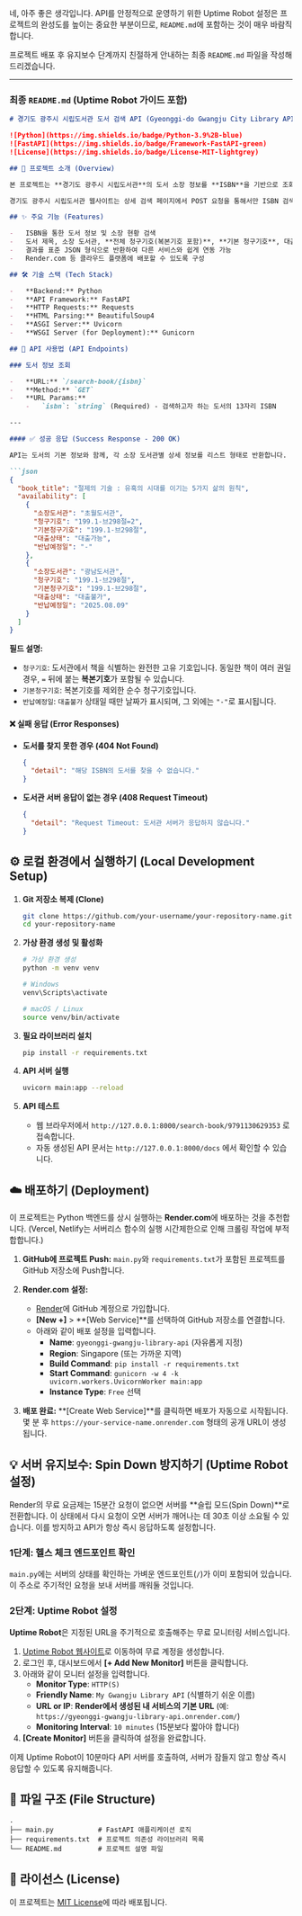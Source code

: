 네, 아주 좋은 생각입니다. API를 안정적으로 운영하기 위한 Uptime Robot 설정은 프로젝트의 완성도를 높이는 중요한 부분이므로, `README.md`에 포함하는 것이 매우 바람직합니다.

프로젝트 배포 후 유지보수 단계까지 친절하게 안내하는 최종 `README.md` 파일을 작성해 드리겠습니다.

---

### 최종 `README.md` (Uptime Robot 가이드 포함)

```markdown
# 경기도 광주시 시립도서관 도서 검색 API (Gyeonggi-do Gwangju City Library API)

![Python](https://img.shields.io/badge/Python-3.9%2B-blue)
![FastAPI](https://img.shields.io/badge/Framework-FastAPI-green)
![License](https://img.shields.io/badge/License-MIT-lightgrey)

## 📖 프로젝트 소개 (Overview)

본 프로젝트는 **경기도 광주시 시립도서관**의 도서 소장 정보를 **ISBN**을 기반으로 조회할 수 있는 비공식 API 서버입니다.

경기도 광주시 시립도서관 웹사이트는 상세 검색 페이지에서 POST 요청을 통해서만 ISBN 검색을 지원합니다. 이 API는 해당 과정을 자동화하여, 간단한 GET 요청만으로 특정 도서의 소장 여부와 상세 정보를 JSON 형태로 쉽게 확인할 수 있도록 개발되었습니다.

## ✨ 주요 기능 (Features)

-   ISBN을 통한 도서 정보 및 소장 현황 검색
-   도서 제목, 소장 도서관, **전체 청구기호(복본기호 포함)**, **기본 청구기호**, 대출 상태, **반납 예정일** 정보 제공
-   결과를 표준 JSON 형식으로 반환하여 다른 서비스와 쉽게 연동 가능
-   Render.com 등 클라우드 플랫폼에 배포할 수 있도록 구성

## 🛠️ 기술 스택 (Tech Stack)

-   **Backend:** Python
-   **API Framework:** FastAPI
-   **HTTP Requests:** Requests
-   **HTML Parsing:** BeautifulSoup4
-   **ASGI Server:** Uvicorn
-   **WSGI Server (for Deployment):** Gunicorn

## 🚀 API 사용법 (API Endpoints)

### 도서 정보 조회

-   **URL:** `/search-book/{isbn}`
-   **Method:** `GET`
-   **URL Params:**
    -   `isbn`: `string` (Required) - 검색하고자 하는 도서의 13자리 ISBN

---

#### ✅ 성공 응답 (Success Response - 200 OK)

API는 도서의 기본 정보와 함께, 각 소장 도서관별 상세 정보를 리스트 형태로 반환합니다.

```json
{
  "book_title": "절제의 기술 : 유혹의 시대를 이기는 5가지 삶의 원칙",
  "availability": [
    {
      "소장도서관": "초월도서관",
      "청구기호": "199.1-브298절=2",
      "기본청구기호": "199.1-브298절",
      "대출상태": "대출가능",
      "반납예정일": "-"
    },
    {
      "소장도서관": "광남도서관",
      "청구기호": "199.1-브298절",
      "기본청구기호": "199.1-브298절",
      "대출상태": "대출불가",
      "반납예정일": "2025.08.09"
    }
  ]
}
```

**필드 설명:**
- `청구기호`: 도서관에서 책을 식별하는 완전한 고유 기호입니다. 동일한 책이 여러 권일 경우, `=` 뒤에 붙는 **복본기호**가 포함될 수 있습니다.
- `기본청구기호`: 복본기호를 제외한 순수 청구기호입니다.
- `반납예정일`: `대출불가` 상태일 때만 날짜가 표시되며, 그 외에는 `"-"`로 표시됩니다.

#### ❌ 실패 응답 (Error Responses)

-   **도서를 찾지 못한 경우 (404 Not Found)**
    ```json
    {
      "detail": "해당 ISBN의 도서를 찾을 수 없습니다."
    }
    ```
-   **도서관 서버 응답이 없는 경우 (408 Request Timeout)**
    ```json
    {
      "detail": "Request Timeout: 도서관 서버가 응답하지 않습니다."
    }
    ```

## ⚙️ 로컬 환경에서 실행하기 (Local Development Setup)

1.  **Git 저장소 복제 (Clone)**
    ```bash
    git clone https://github.com/your-username/your-repository-name.git
    cd your-repository-name
    ```

2.  **가상 환경 생성 및 활성화**
    ```bash
    # 가상 환경 생성
    python -m venv venv

    # Windows
    venv\Scripts\activate

    # macOS / Linux
    source venv/bin/activate
    ```

3.  **필요 라이브러리 설치**
    ```bash
    pip install -r requirements.txt
    ```

4.  **API 서버 실행**
    ```bash
    uvicorn main:app --reload
    ```

5.  **API 테스트**
    -   웹 브라우저에서 `http://127.0.0.1:8000/search-book/9791130629353` 로 접속합니다.
    -   자동 생성된 API 문서는 `http://127.0.0.1:8000/docs` 에서 확인할 수 있습니다.

## ☁️ 배포하기 (Deployment)

이 프로젝트는 Python 백엔드를 상시 실행하는 **Render.com**에 배포하는 것을 추천합니다. (Vercel, Netlify는 서버리스 함수의 실행 시간제한으로 인해 크롤링 작업에 부적합합니다.)

1.  **GitHub에 프로젝트 Push:** `main.py`와 `requirements.txt`가 포함된 프로젝트를 GitHub 저장소에 Push합니다.

2.  **Render.com 설정:**
    -   [Render](https://render.com/)에 GitHub 계정으로 가입합니다.
    -   **[New +]** > **[Web Service]**를 선택하여 GitHub 저장소를 연결합니다.
    -   아래와 같이 배포 설정을 입력합니다.
        -   **Name**: `gyeonggi-gwangju-library-api` (자유롭게 지정)
        -   **Region**: Singapore (또는 가까운 지역)
        -   **Build Command**: `pip install -r requirements.txt`
        -   **Start Command**: `gunicorn -w 4 -k uvicorn.workers.UvicornWorker main:app`
        -   **Instance Type**: `Free` 선택

3.  **배포 완료:** **[Create Web Service]**를 클릭하면 배포가 자동으로 시작됩니다. 몇 분 후 `https://your-service-name.onrender.com` 형태의 공개 URL이 생성됩니다.

## 💡 서버 유지보수: Spin Down 방지하기 (Uptime Robot 설정)

Render의 무료 요금제는 15분간 요청이 없으면 서버를 **슬립 모드(Spin Down)**로 전환합니다. 이 상태에서 다시 요청이 오면 서버가 깨어나는 데 30초 이상 소요될 수 있습니다. 이를 방지하고 API가 항상 즉시 응답하도록 설정합니다.

### 1단계: 헬스 체크 엔드포인트 확인

`main.py`에는 서버의 상태를 확인하는 가벼운 엔드포인트(`/`)가 이미 포함되어 있습니다. 이 주소로 주기적인 요청을 보내 서버를 깨워둘 것입니다.

### 2단계: Uptime Robot 설정

**Uptime Robot**은 지정된 URL을 주기적으로 호출해주는 무료 모니터링 서비스입니다.

1.  [Uptime Robot 웹사이트](https://uptimerobot.com/)로 이동하여 무료 계정을 생성합니다.
2.  로그인 후, 대시보드에서 **[+ Add New Monitor]** 버튼을 클릭합니다.
3.  아래와 같이 모니터 설정을 입력합니다.
    -   **Monitor Type**: `HTTP(S)`
    -   **Friendly Name**: `My Gwangju Library API` (식별하기 쉬운 이름)
    -   **URL or IP**: **Render에서 생성된 내 서비스의 기본 URL** (예: `https://gyeonggi-gwangju-library-api.onrender.com/`)
    -   **Monitoring Interval**: `10 minutes` (15분보다 짧아야 합니다)
4.  **[Create Monitor]** 버튼을 클릭하여 설정을 완료합니다.

이제 Uptime Robot이 10분마다 API 서버를 호출하여, 서버가 잠들지 않고 항상 즉시 응답할 수 있도록 유지해줍니다.

## 📁 파일 구조 (File Structure)

```
.
├── main.py           # FastAPI 애플리케이션 로직
├── requirements.txt  # 프로젝트 의존성 라이브러리 목록
└── README.md         # 프로젝트 설명 파일
```

## 📄 라이선스 (License)

이 프로젝트는 [MIT License](LICENSE)에 따라 배포됩니다.
```
